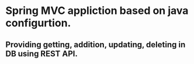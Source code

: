 # Spring MVC appliction based on java configurtion.
## Providing getting, addition, updating, deleting in DB using REST API.
